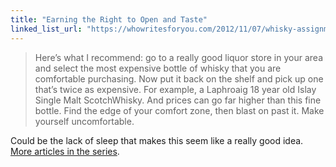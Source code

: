 ```yaml
---
title: "Earning the Right to Open and Taste"
linked_list_url: "https://whowritesforyou.com/2012/11/07/whisky-assignments-set-out-to-learn/"
---
```

<blockquote><p>
  Here’s what I recommend: go to a really good liquor store in your area and select the most expensive bottle of whisky that you are comfortable purchasing. Now put it back on the shelf and pick up one that’s twice as expensive. For example, a Laphroaig 18 year old Islay Single Malt ScotchWhisky. And prices can go far higher than this fine bottle. Find the edge of your comfort zone, then blast on past it. Make yourself uncomfortable.
</p></blockquote>
<p>Could be the lack of sleep that makes this seem like a really good idea. <a href="https://whowritesforyou.com/?s=whisky+assignments">More articles in the series</a>.</p>
